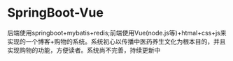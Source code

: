 # SpringBoot-Vue
后端使用springboot+mybatis+redis;前端使用Vue(node.js等)+htmal+css+js来实现的一个博客+购物的系统。系统初心以传播中医药养生文化为根本目的，并且实现购物的功能，方便读者。系统尚不完善，持续更新中
